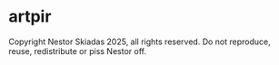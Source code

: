 # artpir

Copyright Nestor Skiadas 2025, all rights reserved. Do not reproduce, reuse, redistribute or piss Nestor off.